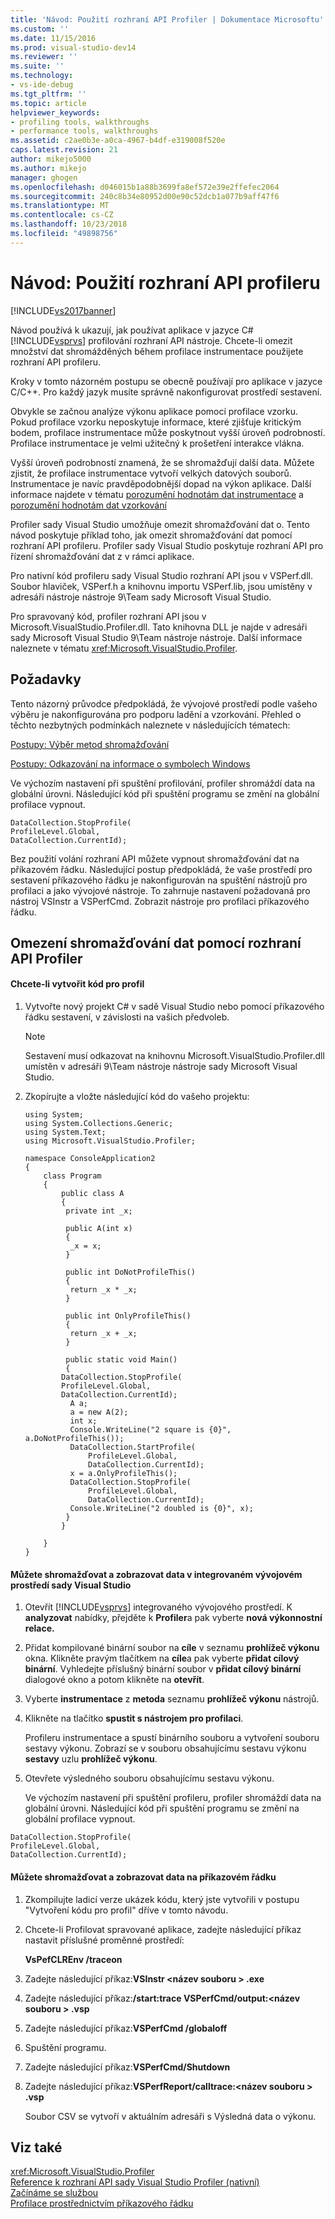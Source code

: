 ```yaml
---
title: 'Návod: Použití rozhraní API Profiler | Dokumentace Microsoftu'
ms.custom: ''
ms.date: 11/15/2016
ms.prod: visual-studio-dev14
ms.reviewer: ''
ms.suite: ''
ms.technology:
- vs-ide-debug
ms.tgt_pltfrm: ''
ms.topic: article
helpviewer_keywords:
- profiling tools, walkthroughs
- performance tools, walkthroughs
ms.assetid: c2ae0b3e-a0ca-4967-b4df-e319008f520e
caps.latest.revision: 21
author: mikejo5000
ms.author: mikejo
manager: ghogen
ms.openlocfilehash: d046015b1a88b3699fa8ef572e39e2ffefec2064
ms.sourcegitcommit: 240c8b34e80952d00e90c52dcb1a077b9aff47f6
ms.translationtype: MT
ms.contentlocale: cs-CZ
ms.lasthandoff: 10/23/2018
ms.locfileid: "49898756"
---
```

# <a name="walkthrough-using-profiler-apis"></a>Návod: Použití rozhraní API profileru
[!INCLUDE[vs2017banner](../includes/vs2017banner.md)]

Návod používá k ukazují, jak používat aplikace v jazyce C# [!INCLUDE[vsprvs](../includes/vsprvs-md.md)] profilování rozhraní API nástroje. Chcete-li omezit množství dat shromážděných během profilace instrumentace použijete rozhraní API profileru.  
  
 Kroky v tomto názorném postupu se obecně používají pro aplikace v jazyce C/C++. Pro každý jazyk musíte správně nakonfigurovat prostředí sestavení.  
  
 Obvykle se začnou analýze výkonu aplikace pomocí profilace vzorku. Pokud profilace vzorku neposkytuje informace, které zjišťuje kritickým bodem, profilace instrumentace může poskytnout vyšší úroveň podrobností. Profilace instrumentace je velmi užitečný k prošetření interakce vlákna.  
  
 Vyšší úroveň podrobností znamená, že se shromažďují další data. Můžete zjistit, že profilace instrumentace vytvoří velkých datových souborů. Instrumentace je navíc pravděpodobnější dopad na výkon aplikace. Další informace najdete v tématu [porozumění hodnotám dat instrumentace](../profiling/understanding-instrumentation-data-values.md) a [porozumění hodnotám dat vzorkování](../profiling/understanding-sampling-data-values.md)  
  
 Profiler sady Visual Studio umožňuje omezit shromažďování dat o. Tento návod poskytuje příklad toho, jak omezit shromažďování dat pomocí rozhraní API profileru. Profiler sady Visual Studio poskytuje rozhraní API pro řízení shromažďování dat z v rámci aplikace.  
  
 Pro nativní kód profileru sady Visual Studio rozhraní API jsou v VSPerf.dll. Soubor hlaviček, VSPerf.h a knihovnu importu VSPerf.lib, jsou umístěny v adresáři nástroje nástroje 9\Team sady Microsoft Visual Studio.  
  
 Pro spravovaný kód, profiler rozhraní API jsou v Microsoft.VisualStudio.Profiler.dll. Tato knihovna DLL je najde v adresáři sady Microsoft Visual Studio 9\Team nástroje nástroje. Další informace naleznete v tématu <xref:Microsoft.VisualStudio.Profiler>.  
  
## <a name="prerequisites"></a>Požadavky  
 Tento názorný průvodce předpokládá, že vývojové prostředí podle vašeho výběru je nakonfigurována pro podporu ladění a vzorkování. Přehled o těchto nezbytných podmínkách naleznete v následujících tématech:  
  
 [Postupy: Výběr metod shromažďování](../profiling/how-to-choose-collection-methods.md)  
  
 [Postupy: Odkazování na informace o symbolech Windows](../profiling/how-to-reference-windows-symbol-information.md)  
  
 Ve výchozím nastavení při spuštění profilování, profiler shromáždí data na globální úrovni. Následující kód při spuštění programu se změní na globální profilace vypnout.  
  
```  
DataCollection.StopProfile(  
ProfileLevel.Global,  
DataCollection.CurrentId);  
```  
  
 Bez použití volání rozhraní API můžete vypnout shromažďování dat na příkazovém řádku. Následující postup předpokládá, že vaše prostředí pro sestavení příkazového řádku je nakonfigurován na spuštění nástrojů pro profilaci a jako vývojové nástroje. To zahrnuje nastavení požadovaná pro nástroj VSInstr a VSPerfCmd. Zobrazit nástroje pro profilaci příkazového řádku.  
  
## <a name="limiting-data-collection-using-profiler-apis"></a>Omezení shromažďování dat pomocí rozhraní API Profiler  
  
#### <a name="to-create-the-code-to-profile"></a>Chcete-li vytvořit kód pro profil  
  
1.  Vytvořte nový projekt C# v sadě Visual Studio nebo pomocí příkazového řádku sestavení, v závislosti na vašich předvoleb.  
  
    > [!NOTE]
    >  Sestavení musí odkazovat na knihovnu Microsoft.VisualStudio.Profiler.dll umístěn v adresáři 9\Team nástroje nástroje sady Microsoft Visual Studio.  
  
2.  Zkopírujte a vložte následující kód do vašeho projektu:  
  
    ```  
    using System;  
    using System.Collections.Generic;  
    using System.Text;  
    using Microsoft.VisualStudio.Profiler;  
  
    namespace ConsoleApplication2  
    {  
        class Program  
        {  
            public class A  
            {  
             private int _x;  
  
             public A(int x)  
             {  
              _x = x;  
             }  
  
             public int DoNotProfileThis()  
             {  
              return _x * _x;  
             }  
  
             public int OnlyProfileThis()  
             {  
              return _x + _x;  
             }  
  
             public static void Main()  
             {  
            DataCollection.StopProfile(  
            ProfileLevel.Global,  
            DataCollection.CurrentId);  
              A a;  
              a = new A(2);  
              int x;      
              Console.WriteLine("2 square is {0}", a.DoNotProfileThis());  
              DataCollection.StartProfile(  
                  ProfileLevel.Global,  
                  DataCollection.CurrentId);  
              x = a.OnlyProfileThis();  
              DataCollection.StopProfile(  
                  ProfileLevel.Global,   
                  DataCollection.CurrentId);  
              Console.WriteLine("2 doubled is {0}", x);  
             }  
            }  
  
        }  
    }  
    ```  
  
#### <a name="to-collect-and-view-data-in-the-visual-studio-ide"></a>Můžete shromažďovat a zobrazovat data v integrovaném vývojovém prostředí sady Visual Studio  
  
1. Otevřít [!INCLUDE[vsprvs](../includes/vsprvs-md.md)] integrovaného vývojového prostředí. K **analyzovat** nabídky, přejděte k **Profiler**a pak vyberte **nová výkonnostní relace.**  
  
2. Přidat kompilované binární soubor na **cíle** v seznamu **prohlížeč výkonu** okna. Klikněte pravým tlačítkem na **cíle**a pak vyberte **přidat cílový binární**. Vyhledejte příslušný binární soubor v **přidat cílový binární** dialogové okno a potom klikněte na **otevřít**.  
  
3. Vyberte **instrumentace** z **metoda** seznamu **prohlížeč výkonu** nástrojů.  
  
4. Klikněte na tlačítko **spustit s nástrojem pro profilaci**.  
  
    Profileru instrumentace a spustí binárního souboru a vytvoření souboru sestavy výkonu. Zobrazí se v souboru obsahujícímu sestavu výkonu **sestavy** uzlu **prohlížeč výkonu**.  
  
5. Otevřete výsledného souboru obsahujícímu sestavu výkonu.  
  
   Ve výchozím nastavení při spuštění profileru, profiler shromáždí data na globální úrovni. Následující kód při spuštění programu se změní na globální profilace vypnout.  
  
```  
DataCollection.StopProfile(  
ProfileLevel.Global,  
DataCollection.CurrentId);  
```  
  
#### <a name="to-collect-and-view-data-at-the-command-line"></a>Můžete shromažďovat a zobrazovat data na příkazovém řádku  
  
1.  Zkompilujte ladicí verze ukázek kódu, který jste vytvořili v postupu "Vytvoření kódu pro profil" dříve v tomto návodu.  
  
2.  Chcete-li Profilovat spravované aplikace, zadejte následující příkaz nastavit příslušné proměnné prostředí:  
  
     **VsPefCLREnv /traceon**  
  
3.  Zadejte následující příkaz:**VSInstr \<název souboru > .exe**  
  
4.  Zadejte následující příkaz:**/start:trace VSPerfCmd/output:\<název souboru > .vsp**  
  
5.  Zadejte následující příkaz:**VSPerfCmd /globaloff**  
  
6.  Spuštění programu.  
  
7.  Zadejte následující příkaz:**VSPerfCmd/Shutdown**  
  
8.  Zadejte následující příkaz:**VSPerfReport/calltrace:\<název souboru > .vsp**  
  
     Soubor CSV se vytvoří v aktuálním adresáři s Výsledná data o výkonu.  
  
## <a name="see-also"></a>Viz také  
 <xref:Microsoft.VisualStudio.Profiler>   
 [Reference k rozhraní API sady Visual Studio Profiler (nativní)](../profiling/visual-studio-profiler-api-reference-native.md)   
 [Začínáme se službou](../profiling/getting-started-with-performance-tools.md)   
 [Profilace prostřednictvím příkazového řádku](../profiling/using-the-profiling-tools-from-the-command-line.md)



